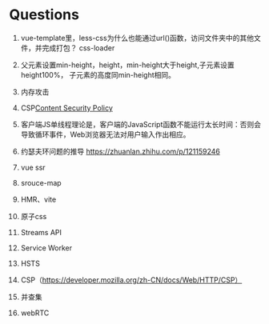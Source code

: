 # Questions

1. vue-template里，less-css为什么也能通过url()函数，访问文件夹中的其他文件，并完成打包？
css-loader

2. 父元素设置min-height，height，min-height大于height,子元素设置height100%， 子元素的高度同min-height相同。

3. 内存攻击

4. CSP[Content Security Policy](https://developer.mozilla.org/zh-CN/docs/Web/HTTP/CSP)

5. 客户端JS单线程理论是，客户端的JavaScript函数不能运行太长时间：否则会导致循环事件，Web浏览器无法对用户输入作出相应。

6. 约瑟夫环问题的推导 <https://zhuanlan.zhihu.com/p/121159246>

7. vue ssr

8. srouce-map

9. HMR、vite

10. 原子css

11. Streams API

12. Service Worker

13. HSTS

14. CSP（https://developer.mozilla.org/zh-CN/docs/Web/HTTP/CSP）

15. 并查集

16. webRTC